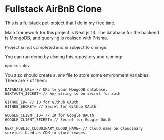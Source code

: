 # Fullstack AirBnB Clone

This is a fullstack pet-project that I do in my free time. 

Main framework for this project is Next.js 13. The database for the backend is MongoDB, and querying is realised 
with Prisma.

Project is not completed and is subject to change.

You can run demo by cloning this repository and running:

```shell
npm run dev
```

You also should create a _.env_ file to store some environment variables. There are 7 of them:
```dotenv
DATABASE_URL= // URL to your MongoDB database.
NEXTAUTH_SECRET= // Any string to be secret for auth 

GITHUB_ID= // ID for Github OAuth
GITHUB_SECRET= // Secret for Github OAuth

GOOGLE_CLIENT_ID= // ID for Google OAuth
GOOGLE_CLIENT_SECRET= // Secret for Google OAuth

NEXT_PUBLIC_CLOUDINARY_CLOUD_NAME= // Cloud name on Cloudinary service. Used as CDN to store images.
```